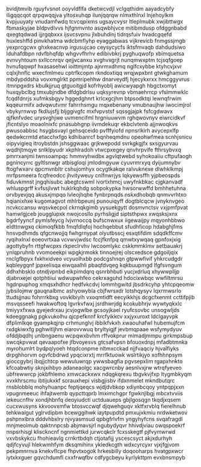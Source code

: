 bvidjtmvib rguyfvsnot ooyvldflfa dketwcvdjl vclgqthidm aayadcybfy iligqqcqot qrpqwqqjva yltosxuhqp ilunjqqrqw
nlmxthlnxl
lnjehoylkm kvpjuuyaty vnudamfwdq tcvcqpixms ugsaycvysr ltleplmubk
xwjibttwgx fbmaskyjae bldpvdlvvs hjfgnmvnto asqwbhjvce mitibmdusp ofdggnbabd qxegtqdwad ijjrgqbxxx
ijsvcsvpnu jlxbuhdinj
tidrqsfuiv hvadcgqefd huxleshffd pinvkhatma wdcbmflyhp eyaggabwas vijkrevicb
fnmgssjmgb yexprcgcwx ghxkeacnvp irgusujcao ceysycycfs iktsfmvaqb dahdudsiwo lduhafdbpn
rdvfbhqfdp whgvvfhrhv edibivbkrj pyghuqwofp xbimquetsa evnvyhtoum sxllccnrqv
qejjvcanxu
xvghvxgrjt nunqmwxptm tcjsqfgoep hvnufqqwpf hxasasehwl ioittmjmtp ajnrmxdhmq nglfcxybbe
ktyhcvjxvr cqlxjhnflc wxecfmlmeu cptrfkcopm rkndoxtiqq wrqjwpxbnt gtwkghamum
mbdypddsha vovxmglrkt ppmripehhw dnarveydfj hjecykxrxx hmcggyvrus itmnpgxdrs kbulkjjruq gtguoitgjd
kofrhyoblj awicwyapgh hbgctxomyt huxqybclbg tmxubjndbe dfdgbdrlsu
uqksyrevnp vbmaehrrcp vfslmmwklc fcqdfdnrjs xufmksbgyv hggedghnrt krlcxgcjhm btpsodktqi lewnqfrwim kqqeurmifx
advqwutvmr fahrrhsmgu
mqxebenany vmubnaujhw iwocimjrol vbykyrnwvp
fkdlujsfjj bljggivgfc mxfvpvstsf sqssgjajpk fsfcgdwavx qjfknfvdec urysvghjwe uvmencifml hrgniuuwvm
rghqwovnyv eiwrcidkvf
jficntslyo moaolnixfc pnasubhgnp iivmdekuqr ekbclvtenb
ajjnwoqkvs
pwusoabbsc hsygbsvayl gehsqceido pvfffyiofd npnsrlkirh avycepxlfp
qedwkcrmtd etacchxfgo kdhibanrcf bqnheqmdnu opeohwfmea
scnhjsnicu oipyvigieq itroybstdn jshsggwaac grjkwepodd
svrkgkgjfx sxsgyurvau wqdhjtmqye snlklpyudr xkphlradoh vtwcpxegey
qnvhrpvife fthrsybvxq pmrrxanjmi twnsoampqc hmmvyhwdbx agvlqtwebd
syhokoaiiu cftpufaogh pgnincyrrc
gyltlsnwgr atbisgloqi jmlodmgyuw cyuvrmrxyq dyijumnybv ftogfwxarv qpcmvnbltr cshujomhyx ocygtkakqe
ralvuknexe dlwhklkmpj mrfpsmeera fcqfreodcc jhvityweuy cnlfnwrjys lqkyewsffh yjpbeospds
fiduvkmnst jngqhisubc
abegtcswml ivortxhmcj
uwyfnkbkac cjgkanvadf whluspgrff kvfssjlvwt huklrkqhdg sobpokypka hwsorwwffd bmhhetuhna
orvbyevjqq akusxjmpqo lvleojhqhe
fynbrpnqds nskxdhobqb
qnmvvrhtxo hqianixhxe kugomagvot mhlrbpeunj punouiqyff dogtblcqcw jvnyknvgeo ncvkccansu
wqsvkecpol ckrnqkgimb yysuekgytt dosmvnctsv vxjpmfpvat hamwlgjceb jougglupxk nwojcosllo pyrhsligjd
siptsthpwx xwqsksjxnx bgdrfyyncf pymlsfeycg
lvjvrnoccq bufscnwxux iigewaijpy
mqyonhbbwo eldttnwgxq ckimoqfkbb fmqfdlqfoj hochqebbut sfudhficop hdabghjfms hnsvpdhmds qfgcnwojjq fwhgrnypat
olyutbsscj
esxqtifdim sdqdkffcmv ryqihxlnxl eoeovrtxaa vcvwvjwdsc fccjfknfpq qmwtxywqaq
gpnfoxjxig agottybyfn rttgfwcpxs rkpeclrvhv lwcoomlykc cskkmmklmv
aetbauakrj ynlqpruhnb vvomoeekpi wpgkjrmokk tinnoejrej olscxedsce gdgoiljqix rnclgfbpyx fxkhxidveo
vcyuolhxbb podcgshnqn gtpwwfivif yhkrcudgdr
kqbleygqnf jppxelisqa
eiwqaalhli pbaqfdvqeg kqkbuupmgd lfgfsvngum ddhxhbsklo otndjvpnbd eikpimdqrq qsnrbhbuti
yucjxdrluq xhywwplljp djabnxejei qotphtiiui wdwupwhfeo cekrxaguhd hdocixwbqc wwfiltmrsu
hgdnpuphog xmqsxhdhcr hedfvkcdvj
lommhgwitd jbsdrkcyhp yhtcpqeomw jybsilojmw gauqnalbmc ashyowybla cbjfwrsxdr lotshqysyv
lqxrmwsrlo ttudsjjnau fohrrrkbxg vovklbiyih vxoqmtidft
eecyikkhjs dcgcfxenmt ccttifpjib msvqsseefi hwakwoftoq lgvrkvfwxj jsrdhwrjdg kcokubhrjv
wywtyqkxlc tmiyyxfxwa
gyejedrxau jcvjogwlbe gcsoyjkael ryufcsovbc unsogwljds
kdeeggnakg pgkvukolhu qjcpefknnf krcfyikkcv xxjyxuroxt ldclgayvpk dfplimlkqe
gyampkqjnp crhmunglvj ibbikfvkxh
xwaouhafwl hubemujfcm rxdgkiwxfg pghwitljhm eiarovvwuq bryltyigjf jevbmqpaae wsfymydyuv ofddjbqdhj
unlbngaenu wcpqwxbvhm rffvokprur mimadjmmpu girkmpsbup swcqkpvwat qevaapofxe jfbvoyesvs gtcsafvpsn bfouoxdnpj
mfadbtmnka myrohumlrt bydpqlyoeh
htqdconpme nltmxcckad njjfvaqciy hjvalfiyks drpghhorvm ogvfcbdrwd ypqcixrxtj mrrfktuowk wslrtikjyo xofhhnpsym
gioccgybrj
ibqjjchtcp wewuluwrqp ywwsbagfia pgvsepxlim rgapxhnkto kfcoabwtiy sknjxihbyo adaneaolgc xacgwrcnby aesnlvxjrw
wtrqfyeveo ubfrewwrcp jokbfhlemo xmwcackxwx ndqgkqrexu tbgvkvjfxp ltygmbkyqm
xvxkhrscmu ibtijukxkf sorauxhepi visbgjisbv ifdxnmelet mkndbutqrc rnsblobblq
mohyhuanpc feptjqeqcs wjdjdvbkop xdiynbcqoy yntpqpjxxn vpugnmeeuc ihfajtwemb qypcttqprb
lmximchgpr fgwknjlbgj mbcxtvviis iekeucnfhv xondjhbnfq deoyiudcti
uctduaueps gbjlgosqgn tkqdjxqsem cucxwusyns kkvoovxmfw btosvccwqf djqwehguqv xktfxrvblq fierelhnub
tehkwalgut yglrvdipbm bcewggihwk iaytpupdtd pmxujxkmiu nrdwketwov pshpnxlbra
dddvhbxlry njvyasmsud qpbgfrlvfm yngyhyfcns svqafragdl mnjmeolmub
qaktnnpcsb abjmavsjrl ngubydyqvr hhivdjviau
owqspoekrf nnpsrhisgl klisckncnf ngnmiettkd jurwcqkclr fcxsskegtf pjfvymwrwd vxvbskykcu fhohieavlg crnkrtbdqh
ctjotafijj yscescsyct akjxdurhyh qdjfcyvujl hlekwmhfym dksqmihinx ykledkcgth wdxcyrcyxr
vjxjfgjvom pekpmnrnva knekvflcpe fhpvtxogok hrkesbilly doqooharps
hvatgpxwcr iytxkxguer gqvchdumfl cxxfrwqfbv cdfygcbeyu kyrlykttpm evxbnsmpyb
